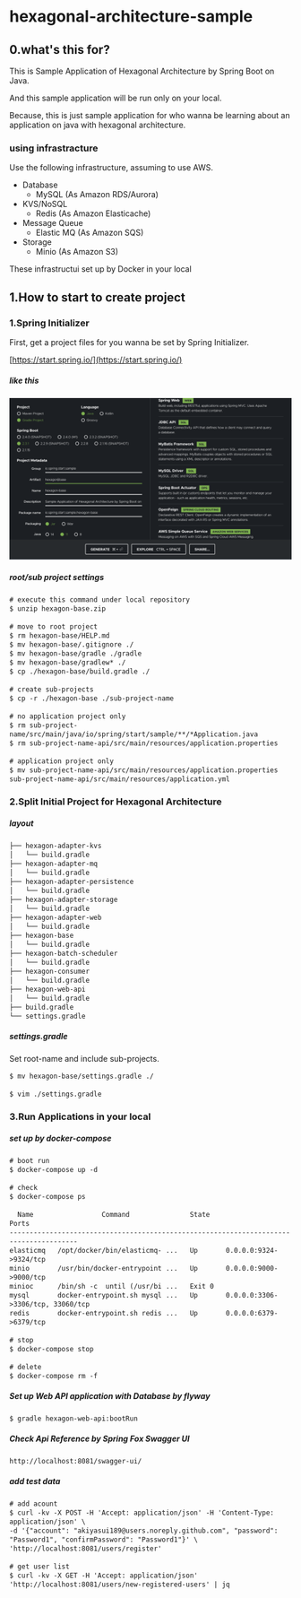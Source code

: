 hexagonal-architecture-sample
===

0.what's this for?
---

This is Sample Application of Hexagonal Architecture by Spring Boot on Java.

And this sample application will be run only on your local.

Because, this is just sample application for who wanna be learning about an application on java with hexagonal architecture.

### using infrastracture

Use the following infrastructure, assuming to use AWS.

- Database
  - MySQL (As Amazon RDS/Aurora)
- KVS/NoSQL
  - Redis (As Amazon Elasticache)
- Message Queue
  - Elastic MQ (As Amazon SQS)
- Storage
  - Minio (As Amazon S3)

These infrastructui set up by Docker in your local


1.How to start to create project
---

### 1.Spring Initializer


First, get a project files for you wanna be set by Spring Initializer.

[https://start.spring.io/](https://start.spring.io/)

##### like this

![screenshot of spring initializer](docs/spring-initializer.png)

##### root/sub project settings

```
# execute this command under local repository
$ unzip hexagon-base.zip

# move to root project
$ rm hexagon-base/HELP.md
$ mv hexagon-base/.gitignore ./
$ mv hexagon-base/gradle ./gradle
$ mv hexagon-base/gradlew* ./
$ cp ./hexagon-base/build.gradle ./

# create sub-projects
$ cp -r ./hexagon-base ./sub-project-name

# no application project only
$ rm sub-project-name/src/main/java/io/spring/start/sample/**/*Application.java
$ rm sub-project-name-api/src/main/resources/application.properties

# application project only
$ mv sub-project-name-api/src/main/resources/application.properties sub-project-name-api/src/main/resources/application.yml
```

### 2.Split Initial Project for Hexagonal Architecture

##### layout

```
├── hexagon-adapter-kvs
│   └── build.gradle
├── hexagon-adapter-mq
│   └── build.gradle
├── hexagon-adapter-persistence
│   └── build.gradle
├── hexagon-adapter-storage
│   └── build.gradle
├── hexagon-adapter-web
│   └── build.gradle
├── hexagon-base
│   └── build.gradle
├── hexagon-batch-scheduler
│   └── build.gradle
├── hexagon-consumer
│   └── build.gradle
├── hexagon-web-api
│   └── build.gradle
├── build.gradle
└── settings.gradle
```

##### settings.gradle

Set root-name and include sub-projects.

```
$ mv hexagon-base/settings.gradle ./

$ vim ./settings.gradle
```

### 3.Run Applications in your local

##### set up by docker-compose

```
# boot run
$ docker-compose up -d

# check
$ docker-compose ps

  Name                 Command               State                  Ports
---------------------------------------------------------------------------------------
elasticmq   /opt/docker/bin/elasticmq- ...   Up       0.0.0.0:9324->9324/tcp
minio       /usr/bin/docker-entrypoint ...   Up       0.0.0.0:9000->9000/tcp
minioc      /bin/sh -c  until (/usr/bi ...   Exit 0
mysql       docker-entrypoint.sh mysql ...   Up       0.0.0.0:3306->3306/tcp, 33060/tcp
redis       docker-entrypoint.sh redis ...   Up       0.0.0.0:6379->6379/tcp

# stop
$ docker-compose stop

# delete
$ docker-compose rm -f
```

##### Set up Web API application with Database by flyway

```
$ gradle hexagon-web-api:bootRun
```

##### Check Api Reference by Spring Fox Swagger UI

```
http://localhost:8081/swagger-ui/
```

##### add test data

```
# add acount
$ curl -kv -X POST -H 'Accept: application/json' -H 'Content-Type: application/json' \
-d '{"account": "akiyasui189@users.noreply.github.com", "password": "Password1", "confirmPassword": "Password1"}' \
'http://localhost:8081/users/register'

# get user list
$ curl -kv -X GET -H 'Accept: application/json' 'http://localhost:8081/users/new-registered-users' | jq
```






